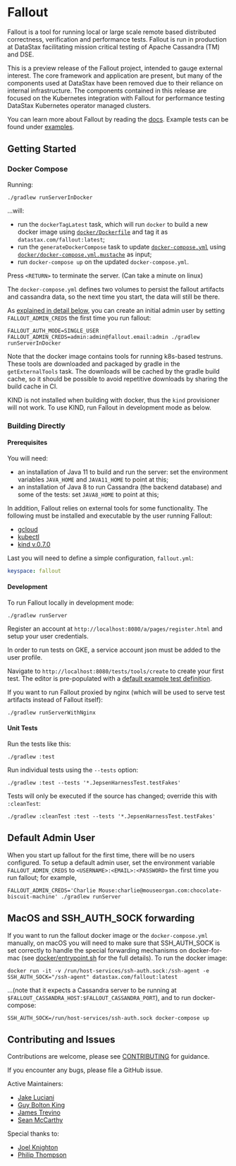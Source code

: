 # Fallout

Fallout is a tool for running local or large scale remote based distributed correctness, verification and performance tests. Fallout is run in production at DataStax facilitating mission critical testing of Apache Cassandra (TM) and DSE.

This is a preview release of the Fallout project, intended to gauge external interest. The core framework and application are present, but many of the components used at DataStax have been removed due to their reliance on internal infrastructure. The components contained in this release are focused on the Kubernetes integration with Fallout for performance testing DataStax Kubernetes operator managed clusters.

You can learn more about Fallout by reading the [docs](docs). Example tests can be found under [examples](examples).

Getting Started
------------------
### Docker Compose

Running:

```
./gradlew runServerInDocker
```

...will:

* run the `dockerTagLatest` task, which will run `docker` to build a new docker image using [`docker/Dockerfile`](docker/Dockerfile) and tag it as `datastax.com/fallout:latest`;
* run the `generateDockerCompose` task to update [`docker-compose.yml`](docker-compose.yml) using [`docker/docker-compose.yml.mustache`](docker/docker-compose.yml.mustache) as input;
* run `docker-compose up` on the updated `docker-compose.yml`.

Press `<RETURN>` to terminate the server. (Can take a minute on linux)

The `docker-compose.yml` defines two volumes to persist the fallout artifacts and cassandra data, so the next time you start, the data will still be there.

As [explained in detail below](#default-admin-user), you can create an initial admin user by setting `FALLOUT_ADMIN_CREDS` the first time you run fallout:

```
FALLOUT_AUTH_MODE=SINGLE_USER FALLOUT_ADMIN_CREDS=admin:admin@fallout.email:admin ./gradlew runServerInDocker
```

Note that the docker image contains tools for running k8s-based testruns. These tools are downloaded and packaged by gradle in the `getExternalTools` task.  The downloads will be cached by the gradle build cache, so it should be possible to avoid repetitive downloads by sharing the build cache in CI.

KIND is not installed when building with docker, thus the `kind` provisioner will not work. To use KIND, run Fallout in development mode as below.

### Building Directly

#### Prerequisites

You will need:

* an installation of Java 11 to build and run the server: set the environment variables `JAVA_HOME` and `JAVA11_HOME` to point at this;
* an installation of Java 8 to run Cassandra (the backend database) and some of the tests: set `JAVA8_HOME` to point at this;

In addition, Fallout relies on external tools for some functionality. The following must be installed and executable by the user running Fallout:
- [gcloud](https://cloud.google.com/sdk/docs/downloads-versioned-archives)
- [kubectl](https://kubernetes.io/docs/tasks/tools/install-kubectl/#install-kubectl-on-linux)
- [kind v.0.7.0](https://kind.sigs.k8s.io/docs/user/quick-start/)

Last you will need to define a simple configuration, `fallout.yml`:
```yaml
keyspace: fallout
```

#### Development

To run Fallout locally in development mode:
```
./gradlew runServer
```
Register an account at `http://localhost:8080/a/pages/register.html` and setup your user credentials.

In order to run tests on GKE, a service account json must be added to the user profile.

Navigate to `http://localhost:8080/tests/tools/create` to create your first test. The editor is pre-populated with a [default example test definition](src/main/resources/com/datastax/fallout/service/resources/server/default-test-definition.yaml).

If you want to run Fallout proxied by nginx (which will be used to serve test artifacts instead of Fallout itself):

```
./gradlew runServerWithNginx
```

#### Unit Tests

Run the tests like this:

```
./gradlew :test
```

Run individual tests using the `--tests` option:

```
./gradlew :test --tests '*.JepsenHarnessTest.testFakes'
```

Tests will only be executed if the source has changed; override this with
`:cleanTest`:

```
./gradlew :cleanTest :test --tests '*.JepsenHarnessTest.testFakes'
```

## Default Admin User

When you start up fallout for the first time, there will be no users configured.  To setup a default admin user, set the environment variable `FALLOUT_ADMIN_CREDS` to `<USERNAME>:<EMAIL>:<PASSWORD>` the first time you run fallout; for example,

```
FALLOUT_ADMIN_CREDS='Charlie Mouse:charlie@mouseorgan.com:chocolate-biscuit-machine' ./gradlew runServer
```

## MacOS and SSH_AUTH_SOCK forwarding

If you want to run the fallout docker image or the `docker-compose.yml` manually, on macOS you will need to make sure that SSH_AUTH_SOCK is set correctly to handle the special forwarding mechanisms on docker-for-mac (see [docker/entrypoint.sh](docker/entrypoint.sh) for the full details).  To run the docker image:

```
docker run -it -v /run/host-services/ssh-auth.sock:/ssh-agent -e SSH_AUTH_SOCK="/ssh-agent" datastax.com/fallout:latest
```

...(note that it expects a Cassandra server to be running at `$FALLOUT_CASSANDRA_HOST:$FALLOUT_CASSANDRA_PORT`), and to run docker-compose:

```
SSH_AUTH_SOCK=/run/host-services/ssh-auth.sock docker-compose up
```

## Contributing and Issues

Contributions are welcome, please see [CONTRIBUTING](CONTRIBUTING.md) for guidance.

If you encounter any bugs, please file a GitHub issue. 

Active Maintainers:
* [Jake Luciani](https://github.com/tjake)
* [Guy Bolton King](https://github.com/guyboltonking)
* [James Trevino](https://github.com/JamesATrevino)
* [Sean McCarthy](https://github.com/smccarthy788)

Special thanks to:
* [Joel Knighton](https://github.com/jkni)
* [Philip Thompson](https://github.com/ptnapoleon)
